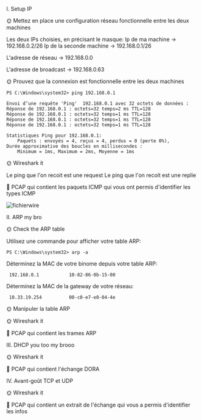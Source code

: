 I. Setup IP


🌞 Mettez en place une configuration réseau fonctionnelle entre les deux machines

Les deux IPs choisies, en précisant le masque:
              Ip de ma machine -> 192.168.0.2/26
              Ip de la seconde machine -> 192.168.0.1/26
              
L'adresse de réseau -> 192.168.0.0

L'adresse de broadcast -> 192.168.0.63
              
🌞 Prouvez que la connexion est fonctionnelle entre les deux machines

```
PS C:\Windows\system32> ping 192.168.0.1

Envoi d’une requête 'Ping'  192.168.0.1 avec 32 octets de données :
Réponse de 192.168.0.1 : octets=32 temps=2 ms TTL=128
Réponse de 192.168.0.1 : octets=32 temps=1 ms TTL=128
Réponse de 192.168.0.1 : octets=32 temps=1 ms TTL=128
Réponse de 192.168.0.1 : octets=32 temps=1 ms TTL=128

Statistiques Ping pour 192.168.0.1:
    Paquets : envoyés = 4, reçus = 4, perdus = 0 (perte 0%),
Durée approximative des boucles en millisecondes :
    Minimum = 1ms, Maximum = 2ms, Moyenne = 1ms
```

🌞 Wireshark it

Le ping que l'on recoit est une request 
Le ping que l'on recoit est une replie

🦈 PCAP qui contient les paquets ICMP qui vous ont permis d'identifier les types ICMP

![fichierwire](wiresharktp2.pcapng)

II. ARP my bro


🌞 Check the ARP table

Utilisez une commande pour afficher votre table ARP:
```
PS C:\Windows\system32> arp -a
```
Déterminez la MAC de votre binome depuis votre table ARP:
```
 192.168.0.1           10-82-86-0b-15-00
```
Déterminez la MAC de la gateway de votre réseau:
```
 10.33.19.254          00-c0-e7-e0-04-4e
```

🌞 Manipuler la table ARP

🌞 Wireshark it

🦈 PCAP qui contient les trames ARP


III. DHCP you too my brooo


🌞 Wireshark it

🦈 PCAP qui contient l'échange DORA


IV. Avant-goût TCP et UDP



🌞 Wireshark it

🦈 PCAP qui contient un extrait de l'échange qui vous a permis d'identifier les infos
